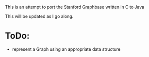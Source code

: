 This is an attempt to port the Stanford Graphbase written in C to Java

This will be updated as I go along.

# ToDo:
 - represent a Graph using an appropriate data structure